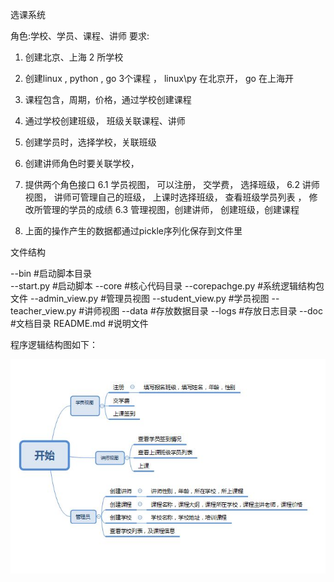 选课系统

角色:学校、学员、课程、讲师
要求:
1. 创建北京、上海 2 所学校
2. 创建linux , python , go 3个课程 ， linux\py 在北京开， go 在上海开
3. 课程包含，周期，价格，通过学校创建课程 
4. 通过学校创建班级， 班级关联课程、讲师
5. 创建学员时，选择学校，关联班级
5. 创建讲师角色时要关联学校， 
6. 提供两个角色接口
6.1 学员视图， 可以注册， 交学费， 选择班级，
6.2 讲师视图， 讲师可管理自己的班级， 上课时选择班级， 查看班级学员列表 ， 修改所管理的学员的成绩 
6.3 管理视图，创建讲师， 创建班级，创建课程

7. 上面的操作产生的数据都通过pickle序列化保存到文件里


文件结构

--bin                       #启动脚本目录                      
    --start.py              #启动脚本
--core                      #核心代码目录
    --corepachge.py         #系统逻辑结构包文件
    --admin_view.py         #管理员视图
    --student_view.py       #学员视图
    --teacher_view.py       #讲师视图
--data                      #存放数据目录
--logs                      #存放日志目录
--doc                       #文档目录
README.md                   #说明文件




程序逻辑结构图如下：

![Image text](https://github.com/nighttidesy/images-packge/blob/master/test.jpg)
